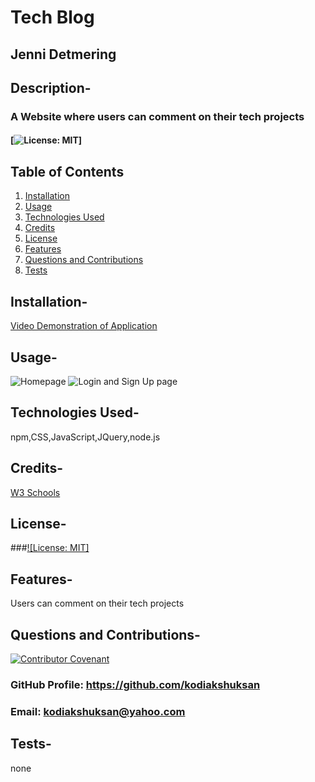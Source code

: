 # Tech Blog

## Jenni Detmering

## Description-

### A Website where users can comment on their tech projects

#### [![License: MIT](https://img.shields.io/badge/License-MIT-yellow.svg)]

## Table of Contents

1. [Installation](#installation)
2. [Usage](#usage)
3. [Technologies Used](#technologies_used)
4. [Credits](#credits)
5. [License](#license)
6. [Features](#features)
7. [Questions and Contributions](#questions_and_contributions)
8. [Tests](#tests)

## Installation-

[Video Demonstration of Application]()

## Usage-

![Homepage](assets/pic1)
![Login and Sign Up page](assets/pic2.PNG)

## Technologies Used-

npm,CSS,JavaScript,JQuery,node.js

## Credits-

[W3 Schools](https://www.w3schools.com)
[]()

## License-

###[![License: MIT]](https://opensource.org/licenses/MIT)

## Features-

Users can comment on their tech projects

## Questions and Contributions-

[![Contributor Covenant](https://img.shields.io/badge/Contributor%20Covenant-2.0-4baaaa.svg)](code_of_conduct.md)

### GitHub Profile: https://github.com/kodiakshuksan

### Email: kodiakshuksan@yahoo.com

## Tests-
none
